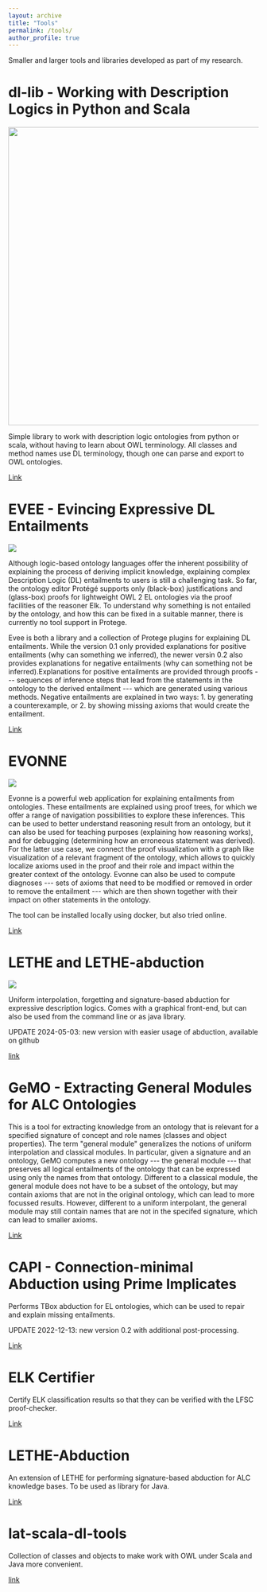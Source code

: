```yaml
---
layout: archive
title: "Tools"
permalink: /tools/
author_profile: true
---
```


Smaller and larger tools and libraries developed as part of my research.

dl-lib - Working with Description Logics in Python and Scala
=============================================================

<img src='/images/dl-lib-screenshot.png' style="width:600px;">


Simple library to work with description logic ontologies from
python or scala, without having to learn about OWL terminology.
All classes and method names use DL terminology, though one can
parse and export to OWL ontologies.



[Link](https://github.com/PKoopmann/dl-lib)


EVEE - Evincing Expressive DL Entailments
=====

<img src='/images/evee-screenshot.png'>

Although logic-based ontology languages offer the inherent possibility of explaining the process of deriving implicit knowledge, explaining complex Description Logic (DL) entailments to users is still a challenging task. So far, the ontology editor Protégé supports only (black-box) justifications and (glass-box) proofs for lightweight OWL 2 EL ontologies via the proof facilities of the reasoner Elk. To understand why something is not entailed by the ontology, and how this can be fixed in a suitable manner, there is currently no tool support in Protege. 

Evee is both a library and a collection of Protege plugins for explaining DL entailments. While the version 0.1 only provided explanations for positive entailments (why can something we inferred), the newer versin 0.2 also provides explanations for negative entailments (why can something not be inferred).Explanations for positive entailments are provided through proofs --- sequences of inference steps that lead from the statements in the ontology to the derived entailment --- which are generated using various methods. Negative entailments are explained in two ways: 1. by generating a counterexample, or 2. by showing missing axioms that would create the entailment.

[Link](https://github.com/de-tu-dresden-inf-lat/evee)

EVONNE
=====

<img src='/images/evonne-screenshot.png'>

Evonne is a powerful web application for explaining entailments from ontologies. These entailments are explained using proof trees, for which we offer a range of navigation possibilities to explore these inferences. This can be used to better understand reasoning result from an ontology, but it can also be used for teaching purposes (explaining how reasoning works), and for debugging (determining how an erroneous statement was derived). For the latter use case, we connect the proof visualization with a graph like visualization of a relevant fragment of the ontology, which allows to quickly localize axioms used in the proof and their role and impact within the greater context of the ontology. Evonne can also be used to compute diagnoses --- sets of axioms that need to be modified or removed in order to remove the entailment --- which are then shown together with their impact on other statements in the ontology.

The tool can be installed locally using docker, but also tried online.

[Link](https://mt.inf.tu-dresden.de/en/research/research-projects/evonne/)

LETHE and LETHE-abduction
=====

<img src='/images/lethe-screenshot.png'>


Uniform interpolation, forgetting and signature-based abduction for expressive description logics. Comes with a graphical front-end, but can also be used from the command line or as java library.

UPDATE 2024-05-03: new version with easier usage of abduction, available on github

[link](https://github.com/PKoopmann/LETHE-0.8)



GeMO - Extracting General Modules for ALC Ontologies
=====

This is a tool for extracting knowledge from an ontology that is relevant for a specified signature of concept and role names (classes and object properties). The term "general module" generalizes the notions of uniform interpolation and classical modules. In particular, given a signature and an ontology, GeMO computes a new ontology --- the general module --- that preserves all logical entailments of the ontology that can be expressed using only the names from that ontology. Different to a classical module, the general module does not have to be a subset of the ontology, but may contain axioms that are not in the original ontology, which can lead to more focussed results. However, different to a uniform interpolant, the general module may still contain names that are not in the specifed signature, which can lead to smaller axioms.   

[Link](https://hub.docker.com/r/yh1997/demo_gemo)


CAPI - Connection-minimal Abduction using Prime Implicates
=====

Performs TBox abduction for EL ontologies, which can be used to repair and explain missing entailments.

UPDATE 2022-12-13: new version 0.2 with additional post-processing.

[Link](https://lat.inf.tu-dresden.de/~koopmann/CAPI)

ELK Certifier
=====

Certify ELK classification results so that they can be verified with the LFSC proof-checker.

[Link](https://lat.inf.tu-dresden.de/~koopmann/ELK-Certifier/index.html)

LETHE-Abduction
=====

An extension of LETHE for performing signature-based abduction for ALC knowledge bases. To be used as library for Java.

[Link](https://lat.inf.tu-dresden.de/~koopmann/LETHE-Abduction/index.html)


lat-scala-dl-tools
=====

Collection of classes and objects to make work with OWL under Scala and Java more convenient.

[link](https://github.com/de-tu-dresden-inf-lat/lat-scala-dl-tools)




